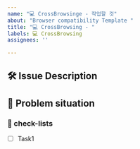 ```yaml
---
name: "💻 CrossBrowsinge - 작업할 것"
about: "Browser compatibility Template "
title: "💻 CrossBrowsing - "
labels: 💻 CrossBrowsing
assignees: ''

---
```


## 🛠️ Issue Description
[//]: # (해당 이슈에 대한 설명을 작성해주세요.)

## 💭 Problem situation
[//]: # (문제 상황을 설명해주세요.)

### 📝 check-lists
[//]: # (업무 체크리스트를 작성해주세요.)
- [ ] Task1